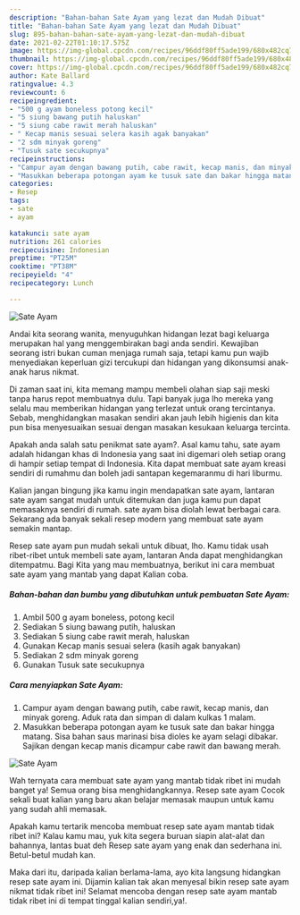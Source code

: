 ```yaml
---
description: "Bahan-bahan Sate Ayam yang lezat dan Mudah Dibuat"
title: "Bahan-bahan Sate Ayam yang lezat dan Mudah Dibuat"
slug: 895-bahan-bahan-sate-ayam-yang-lezat-dan-mudah-dibuat
date: 2021-02-22T01:10:17.575Z
image: https://img-global.cpcdn.com/recipes/96ddf80ff5ade199/680x482cq70/sate-ayam-foto-resep-utama.jpg
thumbnail: https://img-global.cpcdn.com/recipes/96ddf80ff5ade199/680x482cq70/sate-ayam-foto-resep-utama.jpg
cover: https://img-global.cpcdn.com/recipes/96ddf80ff5ade199/680x482cq70/sate-ayam-foto-resep-utama.jpg
author: Kate Ballard
ratingvalue: 4.3
reviewcount: 6
recipeingredient:
- "500 g ayam boneless potong kecil"
- "5 siung bawang putih haluskan"
- "5 siung cabe rawit merah haluskan"
- " Kecap manis sesuai selera kasih agak banyakan"
- "2 sdm minyak goreng"
- "Tusuk sate secukupnya"
recipeinstructions:
- "Campur ayam dengan bawang putih, cabe rawit, kecap manis, dan minyak goreng. Aduk rata dan simpan di dalam kulkas 1 malam."
- "Masukkan beberapa potongan ayam ke tusuk sate dan bakar hingga matang. Sisa bahan saus marinasi bisa dioles ke ayam selagi dibakar. Sajikan dengan kecap manis dicampur cabe rawit dan bawang merah."
categories:
- Resep
tags:
- sate
- ayam

katakunci: sate ayam 
nutrition: 261 calories
recipecuisine: Indonesian
preptime: "PT25M"
cooktime: "PT38M"
recipeyield: "4"
recipecategory: Lunch

---
```



![Sate Ayam](https://img-global.cpcdn.com/recipes/96ddf80ff5ade199/680x482cq70/sate-ayam-foto-resep-utama.jpg)

Andai kita seorang wanita, menyuguhkan hidangan lezat bagi keluarga merupakan hal yang menggembirakan bagi anda sendiri. Kewajiban seorang istri bukan cuman menjaga rumah saja, tetapi kamu pun wajib menyediakan keperluan gizi tercukupi dan hidangan yang dikonsumsi anak-anak harus nikmat.

Di zaman  saat ini, kita memang mampu membeli olahan siap saji meski tanpa harus repot membuatnya dulu. Tapi banyak juga lho mereka yang selalu mau memberikan hidangan yang terlezat untuk orang tercintanya. Sebab, menghidangkan masakan sendiri akan jauh lebih higienis dan kita pun bisa menyesuaikan sesuai dengan masakan kesukaan keluarga tercinta. 



Apakah anda salah satu penikmat sate ayam?. Asal kamu tahu, sate ayam adalah hidangan khas di Indonesia yang saat ini digemari oleh setiap orang di hampir setiap tempat di Indonesia. Kita dapat membuat sate ayam kreasi sendiri di rumahmu dan boleh jadi santapan kegemaranmu di hari liburmu.

Kalian jangan bingung jika kamu ingin mendapatkan sate ayam, lantaran sate ayam sangat mudah untuk ditemukan dan juga kamu pun dapat memasaknya sendiri di rumah. sate ayam bisa diolah lewat berbagai cara. Sekarang ada banyak sekali resep modern yang membuat sate ayam semakin mantap.

Resep sate ayam pun mudah sekali untuk dibuat, lho. Kamu tidak usah ribet-ribet untuk membeli sate ayam, lantaran Anda dapat menghidangkan ditempatmu. Bagi Kita yang mau membuatnya, berikut ini cara membuat sate ayam yang mantab yang dapat Kalian coba.

<!--inarticleads1-->

##### Bahan-bahan dan bumbu yang dibutuhkan untuk pembuatan Sate Ayam:

1. Ambil 500 g ayam boneless, potong kecil
1. Sediakan 5 siung bawang putih, haluskan
1. Sediakan 5 siung cabe rawit merah, haluskan
1. Gunakan  Kecap manis sesuai selera (kasih agak banyakan)
1. Sediakan 2 sdm minyak goreng
1. Gunakan Tusuk sate secukupnya




<!--inarticleads2-->

##### Cara menyiapkan Sate Ayam:

1. Campur ayam dengan bawang putih, cabe rawit, kecap manis, dan minyak goreng. Aduk rata dan simpan di dalam kulkas 1 malam.
1. Masukkan beberapa potongan ayam ke tusuk sate dan bakar hingga matang. Sisa bahan saus marinasi bisa dioles ke ayam selagi dibakar. Sajikan dengan kecap manis dicampur cabe rawit dan bawang merah.
<img src="https://img-global.cpcdn.com/steps/5625d0ea8159be2e/160x128cq70/sate-ayam-langkah-memasak-2-foto.jpg" alt="Sate Ayam">



Wah ternyata cara membuat sate ayam yang mantab tidak ribet ini mudah banget ya! Semua orang bisa menghidangkannya. Resep sate ayam Cocok sekali buat kalian yang baru akan belajar memasak maupun untuk kamu yang sudah ahli memasak.

Apakah kamu tertarik mencoba membuat resep sate ayam mantab tidak ribet ini? Kalau kamu mau, yuk kita segera buruan siapin alat-alat dan bahannya, lantas buat deh Resep sate ayam yang enak dan sederhana ini. Betul-betul mudah kan. 

Maka dari itu, daripada kalian berlama-lama, ayo kita langsung hidangkan resep sate ayam ini. Dijamin kalian tak akan menyesal bikin resep sate ayam nikmat tidak ribet ini! Selamat mencoba dengan resep sate ayam mantab tidak ribet ini di tempat tinggal kalian sendiri,ya!.

